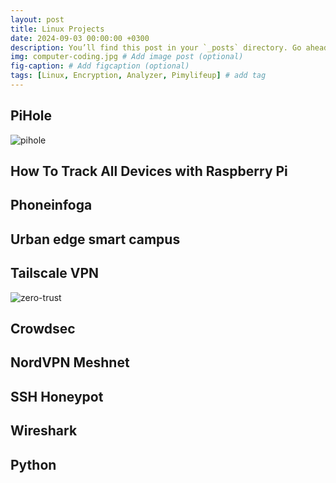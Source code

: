 ```yaml
---
layout: post
title: Linux Projects
date: 2024-09-03 00:00:00 +0300
description: You’ll find this post in your `_posts` directory. Go ahead and edit it and re-build the site to see your changes. # Add post description (optional)
img: computer-coding.jpg # Add image post (optional)
fig-caption: # Add figcaption (optional)
tags: [Linux, Encryption, Analyzer, Pimylifeup] # add tag
---
```


## PiHole
![pihole]({{site.baseurl}}/assets/img/pihole.png)

## How To Track All Devices with Raspberry Pi

## Phoneinfoga

## Urban edge smart campus

## Tailscale VPN
![zero-trust]({{site.baseurl}}/assets/img/zero-trust.jpeg)

## Crowdsec

## NordVPN Meshnet

## SSH Honeypot

## Wireshark

## Python